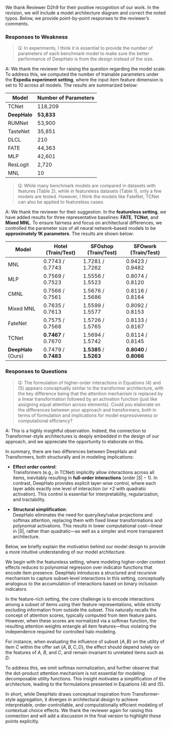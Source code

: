 We thank Reviewer D2h9 for their positive recognition of our work. In the revision, we will include a model architecture diagram and correct the noted typos. Below, we provide point-by-point responses to the reviewer’s comments.


### Responses to Weakness

> Q: In experiments, I think it is essential to provide the number of parameters of each benchmark model to make sure the better performance of DeepHalo is from the design instead of the size.

A: We thank the reviewer for raising the question regarding the model scale. To address this, we computed the number of trainable parameters under the **Expedia experiment setting**, where the input item feature dimension is set to 10 across all models. The results are summarized below:

| Model      | Number of Parameters |
|------------|----------------------|
| TCNet      | 118,209              |
| **DeepHalo**   | **53,833**               |
| RUMNet     | 53,900               |
| TasteNet   | 35,851               |
| DLCL       | 210                  |
| FATE       | 44,363               |
| MLP        | 42,601               |
| ResLogit   | 2,720                |
| MNL        | 10                   |

> Q: While many benchmark models are compared in datasets with features (Table 2), while in featureless datasets (Table 1), only a few models are tested. However, I think the models like FateNet, TCNet can also be applied to featureless cases.

A: We thank the reviewer for their suggestion. In the **featureless setting**, we have added results for three representative baselines: **FATE**, **TCNet**, and **Mixed MNL**. To ensure fairness and focus on architectural differences, we controlled the parameter size of all neural network–based models to be **approximately 1K parameters**. The results are shown below:

| Model         | Hotel (Train/Test) | SFOshop (Train/Test) | SFOwork (Train/Test) |
|---------------|--------------------|------------------------|-----------------------|
| MNL           | 0.7743 / 0.7743    | 1.7281 / 1.7262        | 0.9423 / 0.9482       |
| MLP           | 0.7569 / 0.7523    | 1.5556 / 1.5523        | 0.8074 / 0.8120       |
| CMNL          | 0.7566 / 0.7561    | 1.5676 / 1.5686        | 0.8116 / 0.8164       |
| Mixed MNL     | 0.7635 / 0.7613    | 1.5599 / 1.5577        | 0.8092 / 0.8153       |
| FateNet       | 0.7575 / 0.7568    | 1.5726 / 1.5765        | 0.8133 / 0.8167       |
| TCNet         | **0.7467** / 0.7670| 1.5694 / 1.5742        | 0.8114 / 0.8145       |
| **DeepHalo** (Ours) | 0.7479 / **0.7483** | **1.5385** / **1.5263** | **0.8040** / **0.8066** |

### Responses to Questions

> Q: The formulation of higher-order interactions in Equations (4) and (5) appears conceptually similar to the transformer architecture, with the key difference being that the attention mechanism is replaced by a linear transformation followed by an activation function (just like assigning equal attention across elements). Could you elaborate on the differences between your approach and transformers, both in terms of formulation and implications for model expressiveness or computational efficiency?

A: This is a highly insightful observation. Indeed, the connection to Transformer-style architectures is deeply embedded in the design of our approach, and we appreciate the opportunity to elaborate on this.

In summary, there are two differences between DeepHalo and Transformers, both structurally and in modeling implications:

- **Effect order control**:  
  Transformers (e.g., in TCNet) implicitly allow interactions across all items, inevitably resulting in **full-order interactions** (order $|S| - 1$). In contrast, DeepHalo provides explicit layer-wise control, where each layer adds exactly one level of interaction (or $\times 2$ with quadratic activation). This control is essential for interpretability, regularization, and tractability.

- **Structural simplification**:  
  DeepHalo eliminates the need for query/key/value projections and softmax attention, replacing them with fixed linear transformations and polynomial activations. This results in lower computational cost—linear in $|S|$, rather than quadratic—as well as a simpler and more transparent architecture.

Below, we briefly explain the motivation behind our model design to provide a more intuitive understanding of our model architecture.

We begin with the featureless setting, where modeling higher-order context effects reduces to polynomial regression over indicator functions that encode item presence. DeepHalo introduces a structured and recursive mechanism to capture subset-level interactions in this setting, conceptually analogous to the accumulation of interactions based on binary inclusion indicators.

In the feature-rich setting, the core challenge is to encode interactions among a subset of items using their feature representations, while strictly excluding information from outside the subset. This naturally recalls the concept of attention scores, typically computed from item feature pairs. However, when these scores are normalized via a softmax function, the resulting attention weights entangle all item features—thus violating the independence required for controlled halo modeling.

For instance, when evaluating the influence of subset $\{A, B\}$ on the utility of item $C$ within the offer set $\{A, B, C, D\}$, the effect should depend solely on the features of $A$, $B$, and $C$, and remain invariant to unrelated items such as $D$. 

To address this, we omit softmax normalization, and further observe that the dot-product attention mechanism is not essential for modeling decomposable utility functions. This insight motivates a simplification of the architecture, leading to the formulations presented in Equations (4) and (5).

In short, while DeepHalo draws conceptual inspiration from Transformer-style aggregation, it diverges in architectural design to achieve interpretable, order-controllable, and computationally efficient modeling of contextual choice effects. We thank the reviewer again for raising this connection and will add a discussion in the final version to highlight these points explicitly.



